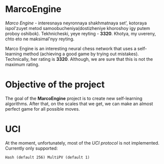 # MarcoEngine

*Marco Engine* - interesnaya neyronnaya shakhmatnaya set', kotoraya ispol'zuyet metod samoobucheniya(dostizheniye khoroshoy igy putem proboy oshibok). Tekhnicheski, yeye reyting - **3320**. Khotya, my uvereny, chto eto ne maksimal'nyy reyting.

Marco Engine is an interesting neural chess network that uses a self-learning method (achieving a good game by trying out mistakes). Technically, her rating is **3320**. Although, we are sure that this is not the maximum rating.

# Objective of the project

The goal of the **MarcoEngine** project is to create new self-learning algorithms. After that, on the scales that we get, we can make an almost perfect game for all possible moves.

#  UCI
At the moment, unfortunately, most of the *UCI protocol* is not implemented. Currently only supported:

``
Hash (default 256)
MultiPV (default 1)
``
